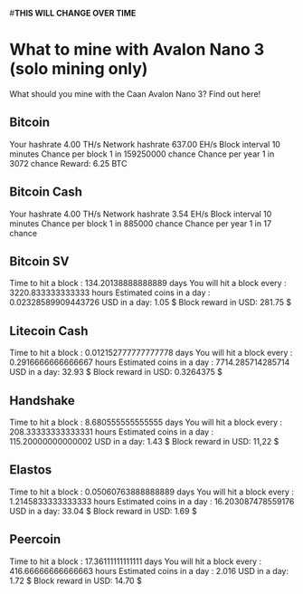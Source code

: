 #**THIS WILL CHANGE OVER TIME**

# What to mine with Avalon Nano 3 (solo mining only)
What should you mine with the Caan Avalon Nano 3? Find out here!

## Bitcoin
Your hashrate	4.00 TH/s
Network hashrate	637.00 EH/s
Block interval	10 minutes
Chance per block	1 in 159250000 chance
Chance per year	1 in 3072 chance
Reward: 6.25 BTC

## Bitcoin Cash
Your hashrate	4.00 TH/s
Network hashrate	3.54 EH/s
Block interval	10 minutes
Chance per block	1 in 885000 chance
Chance per year	1 in 17 chance

## Bitcoin SV
Time to hit a block : 134.20138888888889 days
You will hit a block every : 3220.833333333333 hours
Estimated coins in a day : 0.02328589909443726
USD in a day: 1.05 $
Block reward in USD: 281.75 $

## Litecoin Cash
Time to hit a block : 0.012152777777777778 days
You will hit a block every : 0.2916666666666667 hours
Estimated coins in a day : 7714.285714285714
USD in a day: 32.93 $
Block reward in USD: 0.3264375 $

## Handshake
Time to hit a block : 8.680555555555555 days
You will hit a block every : 208.33333333333331 hours
Estimated coins in a day : 115.20000000000002
USD in a day: 1.43 $
Block reward in USD: 11,22 $

## Elastos
Time to hit a block : 0.05060763888888889 days
You will hit a block every : 1.2145833333333333 hours
Estimated coins in a day : 16.203087478559176
USD in a day: 33.04 $
Block reward in USD: 1.69 $

## Peercoin
Time to hit a block : 17.36111111111111 days
You will hit a block every : 416.66666666666663 hours
Estimated coins in a day : 2.016
USD in a day: 1.72 $
Block reward in USD: 14.70 $
